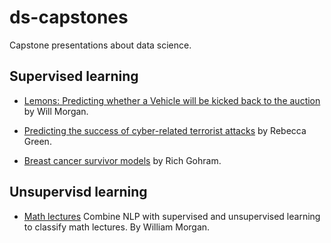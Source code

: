 # ds-capstones
Capstone presentations about data science.

## Supervised learning

- [Lemons: Predicting whether a Vehicle will be kicked back to the auction](https://github.com/ExtraLime/lemons) by Will Morgan. 

- [Predicting the success of cyber-related terrorist attacks](https://github.com/Begecky/Thinkful_Materials/tree/master/Unit_3_Capstone) by Rebecca Green.

- [Breast cancer survivor models](https://github.com/richardgorham1/ds-supervised-learning-capstone-lite) by Rich Gohram.

## Unsupervisd learning

- [Math lectures](https://github.com/ExtraLime/math-lectures) Combine NLP with supervised and unsupervised learning to classify math lectures. By William Morgan.

